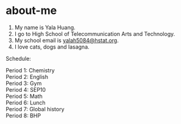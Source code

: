 # about-me

1) My name is Yala Huang.
2) I go to High School of Telecommunication Arts and Technology.
3) My school email is yalah5084@hstat.org.
4) I love cats, dogs and lasagna. 

Schedule:

Period 1: Chemistry <br>
Period 2: English <br>
Period 3: Gym <br>
Period 4: SEP10 <br>
Period 5: Math <br>
Period 6: Lunch <br>
Period 7: Global history <br>
Period 8: BHP<br>